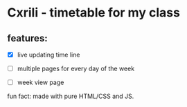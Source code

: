# Cxrili - timetable for my class

## features:
- [x] live updating time line
- [ ] multiple pages for every day of the week
- [ ] week view page


fun fact: made with pure HTML/CSS and JS.